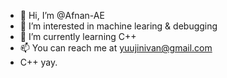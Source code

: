 - 👋 Hi, I’m @Afnan-AE
- 👀 I’m interested in machine learing & debugging
- 🌱 I’m currently learning C++
- 📫 You can reach me at yuujinivan@gmail.com
- C++ yay.
<!---
I am Afnan also known as evan. C++ yay.
--->
